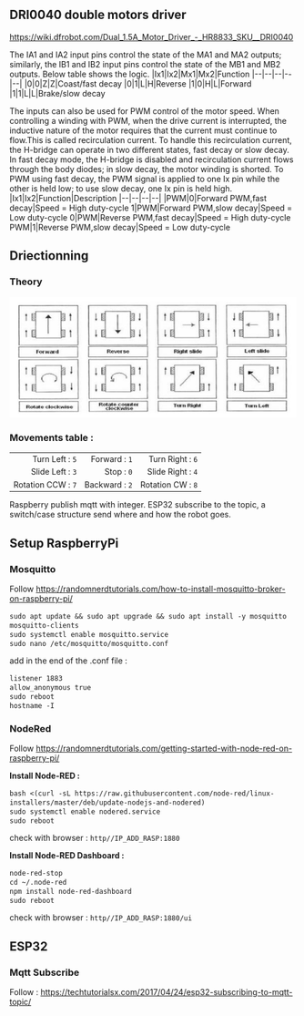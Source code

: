## DRI0040 double motors driver

https://wiki.dfrobot.com/Dual_1.5A_Motor_Driver_-_HR8833_SKU__DRI0040

The IA1 and IA2 input pins control the state of the MA1 and MA2 outputs; similarly, the IB1 and IB2 input pins control the state of the MB1 and MB2 outputs. Below table shows the logic.
|Ix1|Ix2|Mx1|Mx2|Function
|--|--|--|--|--|
|0|0|Z|Z|Coast/fast decay
|0|1|L|H|Reverse
|1|0|H|L|Forward
|1|1|L|L|Brake/slow decay

The inputs can also be used for PWM control of the motor speed. When controlling a winding with PWM, when the drive current is interrupted, the inductive nature of the motor requires that the current must continue to flow.This is called recirculation current. To handle this recirculation current, the H-bridge can operate in two different states, fast decay or slow decay. In fast decay mode, the H-bridge is disabled and recirculation current flows through the body diodes; in slow decay, the motor winding is shorted. To PWM using fast decay, the PWM signal is applied to one Ix pin while the other is held low; to use slow decay, one Ix pin is held high.
|Ix1|Ix2|Function|Description
|--|--|--|--|
|PWM|0|Forward PWM,fast decay|Speed = High duty-cycle
1|PWM|Forward PWM,slow decay|Speed = Low duty-cycle
0|PWM|Reverse PWM,fast decay|Speed = High duty-cycle
PWM|1|Reverse PWM,slow decay|Speed = Low duty-cycle

## Driectionning

### Theory
![directionning](directioning.jpg)

### Movements table : 
| | | |
|--:|--:|--:|
|Turn Left : `5`|Forward : `1`|Turn Right : `6` |
|Slide Left : `3`|Stop : `0`|Slide Right : `4` |
|Rotation CCW : `7`|Backward : `2`|Rotation CW : `8` |

Raspberry publish mqtt with integer. ESP32 subscribe to the topic, a switch/case structure send where and how the robot goes. 


## Setup RaspberryPi 

### Mosquitto

Follow https://randomnerdtutorials.com/how-to-install-mosquitto-broker-on-raspberry-pi/
```
sudo apt update && sudo apt upgrade && sudo apt install -y mosquitto mosquitto-clients
sudo systemctl enable mosquitto.service
sudo nano /etc/mosquitto/mosquitto.conf
```

add in the end of the .conf file : 
```
listener 1883
allow_anonymous true
sudo reboot
hostname -I
```

### NodeRed

Follow https://randomnerdtutorials.com/getting-started-with-node-red-on-raspberry-pi/

**Install Node-RED :** 
```
bash <(curl -sL https://raw.githubusercontent.com/node-red/linux-installers/master/deb/update-nodejs-and-nodered)
sudo systemctl enable nodered.service
sudo reboot
```

check with browser : 
`http//IP_ADD_RASP:1880`

**Install Node-RED Dashboard :** 
```
node-red-stop
cd ~/.node-red
npm install node-red-dashboard
sudo reboot
```
check with browser : 
`http//IP_ADD_RASP:1880/ui`


## ESP32 

### Mqtt Subscribe
Follow : https://techtutorialsx.com/2017/04/24/esp32-subscribing-to-mqtt-topic/


